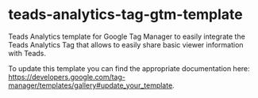 # teads-analytics-tag-gtm-template

Teads Analytics template for Google Tag Manager to easily integrate the Teads Analytics Tag that allows to easily share basic viewer information with Teads.

To update this template you can find the appropriate documentation here: https://developers.google.com/tag-manager/templates/gallery#update_your_template.

